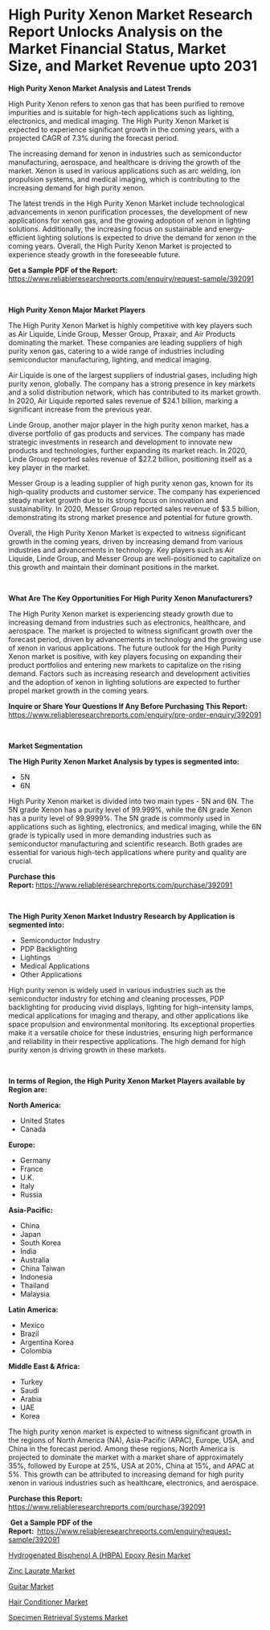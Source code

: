 <p><h1>High Purity Xenon Market Research Report Unlocks Analysis on the Market Financial Status, Market Size, and Market Revenue upto 2031</h1></p><p><strong>High Purity Xenon Market Analysis and Latest Trends</strong></p>
<p><p>High Purity Xenon refers to xenon gas that has been purified to remove impurities and is suitable for high-tech applications such as lighting, electronics, and medical imaging. The High Purity Xenon Market is expected to experience significant growth in the coming years, with a projected CAGR of 7.3% during the forecast period.</p><p>The increasing demand for xenon in industries such as semiconductor manufacturing, aerospace, and healthcare is driving the growth of the market. Xenon is used in various applications such as arc welding, ion propulsion systems, and medical imaging, which is contributing to the increasing demand for high purity xenon.</p><p>The latest trends in the High Purity Xenon Market include technological advancements in xenon purification processes, the development of new applications for xenon gas, and the growing adoption of xenon in lighting solutions. Additionally, the increasing focus on sustainable and energy-efficient lighting solutions is expected to drive the demand for xenon in the coming years. Overall, the High Purity Xenon Market is projected to experience steady growth in the foreseeable future.</p></p>
<p><strong>Get a Sample PDF of the Report:&nbsp;</strong> <a href="https://www.reliableresearchreports.com/enquiry/request-sample/392091">https://www.reliableresearchreports.com/enquiry/request-sample/392091</a></p>
<p>&nbsp;</p>
<p><strong>High Purity Xenon Major Market Players</strong></p>
<p><p>The High Purity Xenon Market is highly competitive with key players such as Air Liquide, Linde Group, Messer Group, Praxair, and Air Products dominating the market. These companies are leading suppliers of high purity xenon gas, catering to a wide range of industries including semiconductor manufacturing, lighting, and medical imaging. </p><p>Air Liquide is one of the largest suppliers of industrial gases, including high purity xenon, globally. The company has a strong presence in key markets and a solid distribution network, which has contributed to its market growth. In 2020, Air Liquide reported sales revenue of $24.1 billion, marking a significant increase from the previous year.</p><p>Linde Group, another major player in the high purity xenon market, has a diverse portfolio of gas products and services. The company has made strategic investments in research and development to innovate new products and technologies, further expanding its market reach. In 2020, Linde Group reported sales revenue of $27.2 billion, positioning itself as a key player in the market.</p><p>Messer Group is a leading supplier of high purity xenon gas, known for its high-quality products and customer service. The company has experienced steady market growth due to its strong focus on innovation and sustainability. In 2020, Messer Group reported sales revenue of $3.5 billion, demonstrating its strong market presence and potential for future growth.</p><p>Overall, the High Purity Xenon Market is expected to witness significant growth in the coming years, driven by increasing demand from various industries and advancements in technology. Key players such as Air Liquide, Linde Group, and Messer Group are well-positioned to capitalize on this growth and maintain their dominant positions in the market.</p></p>
<p>&nbsp;</p>
<p><strong>What Are The Key Opportunities For High Purity Xenon Manufacturers?</strong></p>
<p><p>The High Purity Xenon market is experiencing steady growth due to increasing demand from industries such as electronics, healthcare, and aerospace. The market is projected to witness significant growth over the forecast period, driven by advancements in technology and the growing use of xenon in various applications. The future outlook for the High Purity Xenon market is positive, with key players focusing on expanding their product portfolios and entering new markets to capitalize on the rising demand. Factors such as increasing research and development activities and the adoption of xenon in lighting solutions are expected to further propel market growth in the coming years.</p></p>
<p><strong>Inquire or Share Your Questions If Any Before Purchasing This Report:</strong> <a href="https://www.reliableresearchreports.com/enquiry/pre-order-enquiry/392091">https://www.reliableresearchreports.com/enquiry/pre-order-enquiry/392091</a></p>
<p>&nbsp;</p>
<p><strong>Market Segmentation</strong></p>
<p><strong>The High Purity Xenon Market Analysis by types is segmented into:</strong></p>
<p><ul><li>5N</li><li>6N</li></ul></p>
<p><p>High Purity Xenon market is divided into two main types - 5N and 6N. The 5N grade Xenon has a purity level of 99.999%, while the 6N grade Xenon has a purity level of 99.9999%. The 5N grade is commonly used in applications such as lighting, electronics, and medical imaging, while the 6N grade is typically used in more demanding industries such as semiconductor manufacturing and scientific research. Both grades are essential for various high-tech applications where purity and quality are crucial.</p></p>
<p><strong>Purchase this Report:&nbsp;</strong><a href="https://www.reliableresearchreports.com/purchase/392091">https://www.reliableresearchreports.com/purchase/392091</a></p>
<p>&nbsp;</p>
<p><strong>The High Purity Xenon Market Industry Research by Application is segmented into:</strong></p>
<p><ul><li>Semiconductor Industry</li><li>PDP Backlighting</li><li>Lightings</li><li>Medical Applications</li><li>Other Applications</li></ul></p>
<p><p>High purity xenon is widely used in various industries such as the semiconductor industry for etching and cleaning processes, PDP backlighting for producing vivid displays, lighting for high-intensity lamps, medical applications for imaging and therapy, and other applications like space propulsion and environmental monitoring. Its exceptional properties make it a versatile choice for these industries, ensuring high performance and reliability in their respective applications. The high demand for high purity xenon is driving growth in these markets.</p></p>
<p>&nbsp;</p>
<p><strong>In terms of Region, the High Purity Xenon Market Players available by Region are:</strong></p>
<p>
    <p> <strong> North America: </strong>
        <ul>
            <li>United States</li>
            <li>Canada</li>
        </ul>
        </p> 
    <p> <strong> Europe: </strong>
        <ul>
            <li>Germany</li>
            <li>France</li>
            <li>U.K.</li>
            <li>Italy</li>
            <li>Russia</li>
        </ul>
        </p> 
    <p> <strong> Asia-Pacific: </strong>
        <ul>
            <li>China</li>
            <li>Japan</li>
            <li>South Korea</li>
            <li>India</li>
            <li>Australia</li>
            <li>China Taiwan</li>
            <li>Indonesia</li>
            <li>Thailand</li>
            <li>Malaysia</li>
        </ul>
        </p> 
    <p> <strong> Latin America: </strong>
        <ul>
            <li>Mexico</li>
            <li>Brazil</li>
            <li>Argentina Korea</li>
            <li>Colombia</li>
        </ul>
        </p> 
    <p> <strong> Middle East & Africa: </strong>
        <ul>
            <li>Turkey</li>
            <li>Saudi</li>
            <li>Arabia</li>
            <li>UAE</li>
            <li>Korea</li>
        </ul>
    </p>
    </p>
<p><p>The high purity xenon market is expected to witness significant growth in the regions of North America (NA), Asia-Pacific (APAC), Europe, USA, and China in the forecast period. Among these regions, North America is projected to dominate the market with a market share of approximately 35%, followed by Europe at 25%, USA at 20%, China at 15%, and APAC at 5%. This growth can be attributed to increasing demand for high purity xenon in various industries such as healthcare, electronics, and aerospace.</p></p>
<p><strong>Purchase this Report: </strong><a href="https://www.reliableresearchreports.com/purchase/392091">https://www.reliableresearchreports.com/purchase/392091</a></p>
<p>&nbsp;<strong>Get a Sample PDF of the Report:&nbsp;&nbsp;</strong><a href="https://www.reliableresearchreports.com/enquiry/request-sample/392091">https://www.reliableresearchreports.com/enquiry/request-sample/392091</a></p>
<p><strong></strong></p>
<p><p><a href="https://fuschia-pecorino-a6d.notion.site/Hydrogenated-Bisphenol-A-HBPA-Epoxy-Resin-Market-Offers-Provide-Insightful-Data-for-the-Time-Perio-8694c6c7b96f48348be32aa69db2d845">Hydrogenated Bisphenol A (HBPA) Epoxy Resin Market</a></p><p><a href="https://github.com/timeliteaut/Market-Research-Report-List-1/blob/main/zinc-laurate-market.md">Zinc Laurate Market</a></p><p><a href="https://view.publitas.com/reportprime-1/global-guitar-market-by-types-applications-and-major-players-with-regional-growth-rate-analysis-and-development-situation-from-2024-to-2031/">Guitar Market</a></p><p><a href="https://view.publitas.com/reportprime-1/hair-conditioner-market-growth-market-trends-covid-19-impact-and-forecasts-for-period-from-2024-2031/">Hair Conditioner Market</a></p><p><a href="https://changeable-paste-463.notion.site/Specimen-Retrieval-Systems-Market-Offers-Provide-Insightful-Data-for-the-Time-Period-from-2024-to-20-33a4c394959544a180624859fa079de2">Specimen Retrieval Systems Market</a></p></p>
